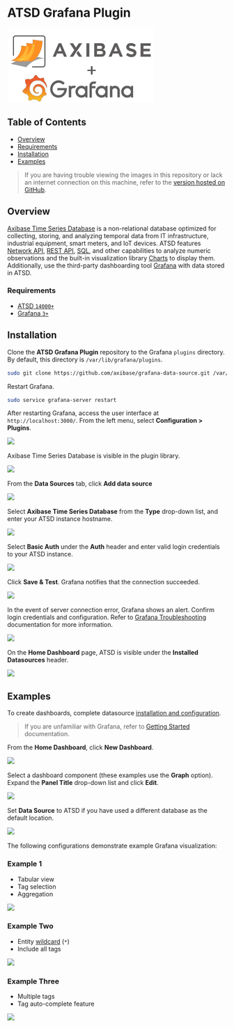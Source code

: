 # ATSD Grafana Plugin

![](src/img/axibase-and-grafana.png)

## Table of Contents

* [Overview](#overview)
* [Requirements](#requirements)
* [Installation](#installation)
* [Examples](#examples)

> If you are having trouble viewing the images in this repository or lack an internet connection on this machine, refer to the [version hosted on GitHub](https://github.com/axibase/grafana-data-source/blob/master/README.md).

## Overview

[Axibase Time Series Database](https://axibase.com/docs/atsd/) is a non-relational database optimized for collecting, storing, and analyzing temporal data from IT infrastructure, industrial equipment, smart meters, and IoT devices. ATSD features [Network API](https://axibase.com/docs/atsd/api/network/), [REST API](https://axibase.com/docs/atsd/api/data/), [SQL](https://axibase.com/docs/atsd/sql/sql-console.html), and other capabilities to analyze numeric observations and the built-in visualization library [Charts](https://github.com/axibase/charts/blob/master/README.md) to display them. Additionally, use the third-party dashboarding tool [Grafana](http://grafana.org/) with data stored in ATSD.

### Requirements

* [ATSD `14000+`](https://axibase.com/docs/atsd/installation/)
* [Grafana `3+`](https://grafana.com/get)

## Installation

Clone the **ATSD Grafana Plugin** repository to the Grafana `plugins` directory. By default, this directory is `/var/lib/grafana/plugins`.

```bash
sudo git clone https://github.com/axibase/grafana-data-source.git /var/lib/grafana/plugins/atsd
```

Restart Grafana.

```bash
sudo service grafana-server restart
```

After restarting Grafana, access the user interface at `http://localhost:3000/`. From the left menu, select **Configuration > Plugins**.

![](https://raw.githubusercontent.com/axibase/grafana-data-source/master/images/grafana-9.png)

Axibase Time Series Database is visible in the plugin library.

![](https://raw.githubusercontent.com/axibase/grafana-data-source/master/images/grafana-7.png)

From the **Data Sources** tab, click **Add data source**

![](https://raw.githubusercontent.com/axibase/grafana-data-source/master/images/grafana-6.png)

Select **Axibase Time Series Database** from the **Type** drop-down list, and enter your ATSD instance hostname.

![](https://raw.githubusercontent.com/axibase/grafana-data-source/master/images/grafana-10.png)

Select **Basic Auth** under the **Auth** header and enter valid login credentials to your ATSD instance.

![](https://raw.githubusercontent.com/axibase/grafana-data-source/master/images/grafana-11.png)

Click **Save & Test**. Grafana notifies that the connection succeeded.

![](https://raw.githubusercontent.com/axibase/grafana-data-source/master/images/grafana-12.png)

In the event of server connection error, Grafana shows an alert. Confirm login credentials and configuration. Refer to [Grafana Troubleshooting](http://docs.grafana.org/installation/troubleshooting/) documentation for more information.

![](https://raw.githubusercontent.com/axibase/grafana-data-source/master/images/grafana-14.png)

On the **Home Dashboard** page, ATSD is visible under the **Installed Datasources** header.

![](https://raw.githubusercontent.com/axibase/grafana-data-source/master/images/grafana-15.png)

## Examples

To create dashboards, complete datasource [installation and configuration](#installation).

> If you are unfamiliar with Grafana, refer to [Getting Started](http://docs.grafana.org/guides/getting_started/) documentation.

From the **Home Dashboard**, click **New Dashboard**.

![](https://raw.githubusercontent.com/axibase/grafana-data-source/master/images/grafana-16.png)

Select a dashboard component (these examples use the **Graph** option). Expand the **Panel Title** drop-down list and click **Edit**.

![](https://raw.githubusercontent.com/axibase/grafana-data-source/master/images/grafana-17.png)

Set **Data Source** to ATSD if you have used a different database as the default location.

![](https://raw.githubusercontent.com/axibase/grafana-data-source/master/images/grafana-18.png)

The following configurations demonstrate example Grafana visualization:

### Example 1

* Tabular view
* Tag selection
* Aggregation

![](https://raw.githubusercontent.com/axibase/grafana-data-source/master/images/grafana-19.png)

### Example Two

* Entity [wildcard](https://axibase.com/docs/atsd/search/entity-search.html#wildcards) (`*`)
* Include all tags

![](https://raw.githubusercontent.com/axibase/grafana-data-source/master/images/grafana-20.png)

### Example Three

* Multiple tags
* Tag auto-complete feature

![](https://raw.githubusercontent.com/axibase/grafana-data-source/master/images/grafana-21.png)
